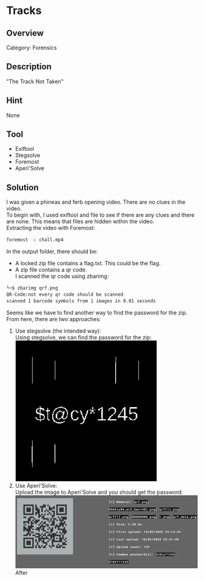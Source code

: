 # Tracks #
 
## Overview ##
Category: Forensics

## Description ##
"The Track Not Taken"

## Hint ##
None

## Tool ##
- Exiftool
- Stegsolve    
- Foremost  
- Aperi'Solve  

## Solution ##
I was given a phineas and ferb opening video. There are no clues in the video.  
To begin with, I used exiftool and file to see if there are any clues and there are none. This means that files are hidden within the video.  
Extracting the video with Foremost:
```bash
foremost -i chall.mp4
```   
In the output folder, there should be:
- A locked zip file contains a flag.txt. This could be the flag.  
- A zip file contains a qr code.  
I scanned the qr code using zbarimg:
```bash
└─$ zbarimg qrf.png
QR-Code:not every qr code should be scanned
scanned 1 barcode symbols from 1 images in 0.01 seconds
```
Seems like we have to find another way to find the password for the zip. From here, there are two approaches:
1. Use stegsolve (the intended way):  
Using stegsolve, we can find the password for the zip:  
![Password](image/stegsolve.png)  
2. Use Aperi'Solve:  
Upload the image to Aperi'Solve and you should get the password:  
![Aperi](image/aperi.png)  
After




